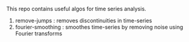 This repo contains useful algos for time series analysis.

1. remove-jumps : removes discontinuities in time-series
2. fourier-smoothing : smoothes time-series by removing noise using Fourier transforms
